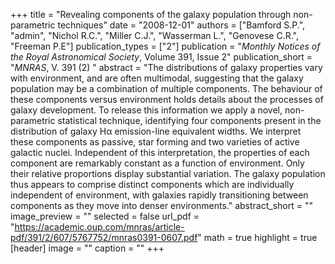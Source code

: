 +++
title = "Revealing components of the galaxy population through non-parametric techniques"
date = "2008-12-01"
authors = ["Bamford S.P.", "admin", "Nichol R.C.", "Miller C.J.", "Wasserman L.", "Genovese C.R.", "Freeman P.E"]
publication_types = ["2"]
publication = "*Monthly Notices of the Royal Astronomical Society*, Volume 391, Issue 2"
publication_short = "*MNRAS*, V. 391 (2) "
abstract = "The distributions of galaxy properties vary with environment, and are often multimodal, suggesting that the galaxy population may be a combination of multiple components. The behaviour of these components versus environment holds details about the processes of galaxy development. To release this information we apply a novel, non-parametric statistical technique, identifying four components present in the distribution of galaxy Hα emission-line equivalent widths. We interpret these components as passive, star forming and two varieties of active galactic nuclei. Independent of this interpretation, the properties of each component are remarkably constant as a function of environment. Only their relative proportions display substantial variation. The galaxy population thus appears to comprise distinct components which are individually independent of environment, with galaxies rapidly transitioning between components as they move into denser environments."
abstract_short = ""
image_preview = ""
selected = false
url_pdf = "https://academic.oup.com/mnras/article-pdf/391/2/607/5767752/mnras0391-0607.pdf"
math = true
highlight = true
[header]
image = ""
caption = ""
+++
